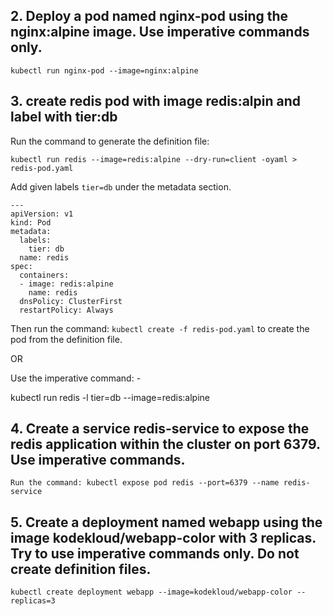 ## 2. Deploy a pod named nginx-pod using the nginx:alpine image. Use imperative commands only.
```
kubectl run nginx-pod --image=nginx:alpine
```

## 3.  create redis pod with image redis:alpin and label with tier:db
Run the command to generate the definition file:

`kubectl run redis --image=redis:alpine --dry-run=client -oyaml > redis-pod.yaml`

Add given labels `tier=db` under the metadata section.
```
---
apiVersion: v1
kind: Pod
metadata:
  labels:
    tier: db
  name: redis
spec:
  containers:
  - image: redis:alpine
    name: redis
  dnsPolicy: ClusterFirst
  restartPolicy: Always
```
Then run the command: `kubectl create -f redis-pod.yaml` to create the pod from the definition file.

OR

Use the imperative command: -

kubectl run redis -l tier=db --image=redis:alpine

## 4. Create a service redis-service to expose the redis application within the cluster on port 6379. Use imperative commands.

```
Run the command: kubectl expose pod redis --port=6379 --name redis-service
```

## 5. Create a deployment named webapp using the image kodekloud/webapp-color with 3 replicas. Try to use imperative commands only. Do not create definition files.
```
kubectl create deployment webapp --image=kodekloud/webapp-color --replicas=3
```